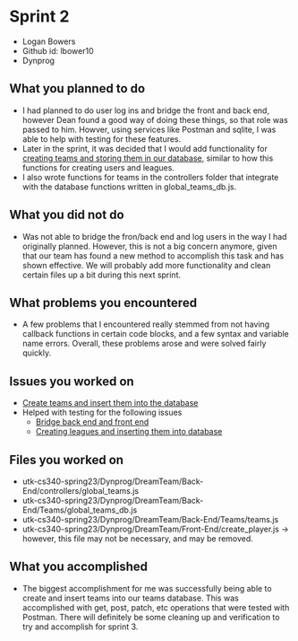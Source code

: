 # Sprint 2
* Logan Bowers
* Github id: lbower10
* Dynprog

## What you planned to do
* I had planned to do user log ins and bridge the front and back end, however Dean found a good way of doing these things,
so that role was passed to him. Howver, using services like Postman and sqlite, I was able to help with testing for these features.
* Later in the sprint, it was decided that I would add functionality for [creating teams and storing them in our
database](https://github.com/utk-cs340-spring23/DynProg/issues/28), similar to how this functions for creating users and leagues.
* I also wrote functions for teams in the controllers folder that integrate with the database functions written in global_teams_db.js.

## What you did not do
* Was not able to bridge the fron/back end and log users in the way I had originally planned. However, this is not a big concern anymore,
given that our team has found a new method to accomplish this task and has shown effective. We will probably add more functionality and
clean certain files up a bit during this next sprint.

## What problems you encountered
* A few problems that I encountered really stemmed from not having callback functions in certain code blocks, and a few syntax and variable name errors. Overall, these problems arose and were solved fairly quickly.

## Issues you worked on
* [Create teams and insert them into the database](https://github.com/utk-cs340-spring23/DynProg/issues/28)
* Helped with testing for the following issues
    - [Bridge back end and front end](https://github.com/utk-cs340-spring23/DynProg/issues/17)
    - [Creating leagues and inserting them into database](https://github.com/utk-cs340-spring23/DynProg/issues/29)

## Files you worked on
* utk-cs340-spring23/Dynprog/DreamTeam/Back-End/controllers/global_teams.js
* utk-cs340-spring23/Dynprog/DreamTeam/Back-End/Teams/global_teams_db.js
* utk-cs340-spring23/Dynprog/DreamTeam/Back-End/Teams/teams.js
* utk-cs340-spring23/Dynprog/DreamTeam/Front-End/create_player.js -> however, this file may not be necessary, and may be removed.

## What you accomplished
* The biggest accomplishment for me was successfully being able to create and insert teams into our teams database. This was accomplished with get, post, patch, etc operations that were tested with Postman. There will definitely be some cleaning up and verification to try and accomplish for sprint 3.